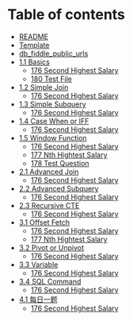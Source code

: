 <!--
 * @Author: BDFD
 * @Date: 2022-03-04 17:41:09
 * @LastEditTime: 2022-03-11 14:36:21
 * @LastEditors: BDFD
 * @Description:
 * @FilePath: \Awesome_SQL_Interview_Killer\SUMMARY.md
-->

# Table of contents

- [README](README.md)
- [Template](Template.md)
- [db_fiddle_public_urls](db_fiddle_public_urls.md)
- [1.1 Basics](1.1-basics/README.md)
  - [176 Second Highest Salary](1.1-basics/176-second-hightest-salary.md)
  - [180 Test File](1.1-basics/180-test-file.md)
- [1.2 Simple Join](1.2-simple-join/README.md)
  - [176 Second Highest Salary](1.2-simple-join/176-second-hightest-salary.md)
- [1.3 Simple Subquery](1.3-simple-subquery/README.md)
  - [176 Second Highest Salary](1.3-simple-subquery/176-second-hightest-salary.md)
- [1.4 Case When or IFF](1.4-case-when-or-iff/README.md)
  - [176 Second Highest Salary](1.4-case-when-or-iff/176-second-hightest-salary.md)
- [1.5 Window Function](1.5-window-function/README.md)
  - [176 Second Highest Salary](1.5-window-function/176-second-hightest-salary.md)
  - [177 Nth Hightest Salary](1.5-window-function/177-nth-hightest-salary.md)
  - [178 Test Question](1.5-window-function/178-test-file.md)
- [2.1 Advanced Join](2.1-advanced-join/README.md)
  - [176 Second Highest Salary](2.1-advanced-join/176-second-hightest-salary.md)
- [2.2 Advanced Subquery](2.2-advanced-subquery/README.md)
  - [176 Second Highest Salary](2.2-advanced-subquery/176-second-hightest-salary.md)
- [2.3 Recursive CTE](2.3-recursive-cte/README.md)
  - [176 Second Highest Salary](2.3-recursive-cte/176-second-hightest-salary.md)
- [3.1 Offset Fetch](3.1-offset-fetch/README.md)
  - [176 Second Highest Salary](3.1-offset-fetch/176-second-hightest-salary.md)
  - [177 Nth Hightest Salary](3.1-offset-fetch/177-nth-hightest-salary.md)
- [3.2 Pivot or Unpivot](3.2-pivot-or-unpivot/README.md)
  - [176 Second Highest Salary](3.2-pivot-or-unpivot/176-second-hightest-salary.md)
- [3.3 Variable](3.3-variable/README.md)
  - [176 Second Highest Salary](3.3-variable/176-second-hightest-salary.md)
- [3.4 SQL Command](3.4-sql-command/README.md)
  - [176 Second Highest Salary](3.4-sql-command/176-second-hightest-salary.md)
- [4.1 每日一题](4.1-mei-ri-yi-ti/README.md)
  - [176 Second Highest Salary](4.1-mei-ri-yi-ti/176-second-hightest-salary.md)
